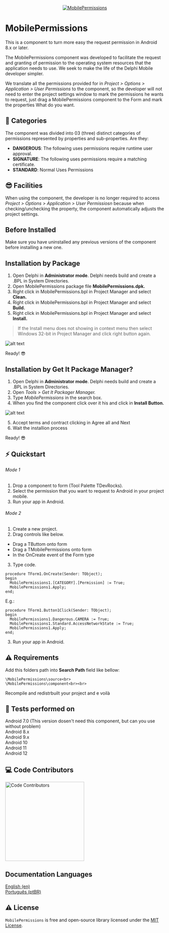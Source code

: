 <p align="center">
  <a href="https://github.com/adrianosantostreina/MobilePermissions/blob/master/image/logo.fw.png">
    <img alt="MobilePermissions" src="https://github.com/adrianosantostreina/MobilePermissions/blob/master/image/logo.fw.png">
  </a>
</p>

# MobilePermissions
This is a component to turn more easy the request permission in Android 8.x or later.

The MobilePermissions component was developed to facilitate the request and granting of permission to the operating system resources that the application needs to use. We seek to make the life of the Delphi Mobile developer simpler.

We translate all the permissions provided for in <i>Project > Options > Application > User Permissions</i> to the component, so the developer will not need to enter the project settings window to mark the permissions he wants to request, just drag a MobilePermissions component to the Form and mark the properties What do you want.

## 💎 Categories
The component was divided into 03 (three) distinct categories of permissions represented by properties and sub-properties. Are they:

<ul>
  <li><b>DANGEROUS</b>: The following uses permissions require runtime user approval. </li>
  <li><b>SIGNATURE</b>: The following uses permissions require a matching certificate. </li>
  <li><b>STANDARD</b>: Normal Uses Permissions</li>
</ul>

## 😎 Facilities
When using the component, the developer is no longer required to access <i>Project > Options > Application > User Permissiosn</i> because when checking/unchecking the property, the component automatically adjusts the project settings.


## Before Installed
Make sure you have uninstalled any previous versions of the component before installing a new one.

## Installation by Package

1. Open Delphi in <b>Administrator mode</b>. Delphi needs build and create a .BPL in System Directories.
2. Open MobilePermissions package file <b>MobilePermissions.dpk.</b>
3. Right click in MobilePermissions.bpl in Project Manager and select <b>Clean.</b>
4. Right click in MobilePermissions.bpl in Project Manager and select <b>Build.</b>
5. Right click in MobilePermissions.bpl in Project Manager and select <b>Install.</b>

> If the Install menu does not showing in context menu then select Windows 32-bit in Project Manager and click right button again.

![alt text](https://github.com/adrianosantostreina/MobilePermissions/blob/master/screenshots/install-package.png)

Ready! 😎

## Installation by Get It Package Manager?
1. Open Delphi in <b>Administrator mode</b>. Delphi needs build and create a .BPL in System Directories.
2. Open <i>Tools > Get It Packager Manager.</i>
3. Type <i>MobilePermissions</i> in the search box.
4. When you find the component click over it his and click in <b>Install Button.</b>

![alt text](https://github.com/adrianosantostreina/MobilePermissions/blob/master/screenshots/install-getit01.png)

5. Accept terms and contract clicking in Agree all and Next
6. Wait the installion process

Ready! 😎

##  ⚡️ Quickstart
###### Mode 1
1. Drop a component to form (Tool Palette TDevRocks).
2. Select the permission that you want to request to Android in your project mobile.
3. Run your app in Android.

###### Mode 2
1. Create a new project.
2. Drag controls like below.
<ul>
  <li>Drag a TButtom onto form</li>
  <li>Drag a TMobilePermissions onto form</li>
  <li>In the OnCreate event of the Form type</li>
</ul>

3. Type code.
```delphi
procedure TForm1.OnCreate(Sender: TObject);
begin
  MobilePermissions1.[CATEGORY].[Permission] := True;
  MobilePermissions1.Apply;
end;
```

E.g.:

```delphi
procedure TForm1.Button1Click(Sender: TObject);
begin
  MobilePermissions1.Dangerous.CAMERA := True;
  MobilePermissions1.Standard.AccessNetworkState := True;
  MobilePermissions1.Apply;
end;
```

3. Run your app in Android.

## ⚠ Requirements
Add this folders path into <b>Search Path</b> field like bellow:<br>

```
\MobilePermissions\source<br>
\MobilePermissions\component<br><br>
```

Recompile and redistrbuilt your project and e voilà<br>

## 🧪 Tests performed on
Android 7.0 (This version dosen't need this component, but can you use without problem)<br>
Android 8.x<br>
Android 9.x<br>
Android 10<br>
Android 11<br>
Android 12<br>

## 💻 Code Contributors
<img src="https://github.com/adrianosantostreina/MobilePermissions/blob/master/image/contributors.png" width=250px alt="Code Contributors" style="max-width:100%;">



## Documentation Languages
[English (en)](https://github.com/adrianosantostreina/MobilePermissions/blob/master/README.md)<br>
[Português (ptBR)](https://github.com/adrianosantostreina/MobilePermissions/blob/master/README.ptBR.md)<br>

## ⚠️ License
`MobilePermissions` is free and open-source library licensed under the [MIT License](https://github.com/adrianosantostreina/MobilePermissions/blob/master/LICENSE.md). 
